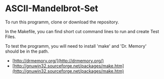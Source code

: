 # ASCII-Mandelbrot-Set

To run this programm, clone or download the repository. 

In the Makefile, you can find short cut command lines to run and create Test Files.

To test the programm, you will need to install 'make' and 'Dr. Memory' should be in the path.

- [http://drmemory.org/](http://drmemory.org/)
- [http://gnuwin32.sourceforge.net/packages/make.htm](http://gnuwin32.sourceforge.net/packages/make.htm)
